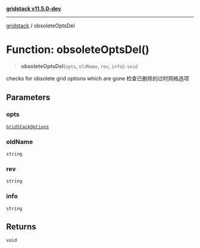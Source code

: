 [**gridstack v11.5.0-dev**](../README.md)

***

[gridstack](../globals.md) / obsoleteOptsDel

# Function: obsoleteOptsDel()

> **obsoleteOptsDel**(`opts`, `oldName`, `rev`, `info`): `void`

checks for obsolete grid options which are gone
检查已删除的过时网格选项

## Parameters

### opts

[`GridStackOptions`](../interfaces/GridStackOptions.md)

### oldName

`string`

### rev

`string`

### info

`string`

## Returns

`void`
